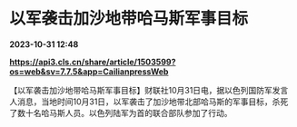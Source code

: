 # 以军袭击加沙地带哈马斯军事目标

**2023-10-31 12:48**

**https://api3.cls.cn/share/article/1503599?os=web&sv=7.7.5&app=CailianpressWeb**

【以军袭击加沙地带哈马斯军事目标】财联社10月31日电，据以色列国防军发言人消息，当地时间10月31日，以军袭击了加沙地带北部哈马斯的军事目标，杀死了数十名哈马斯人员。以色列陆军为首的联合部队参加了行动。